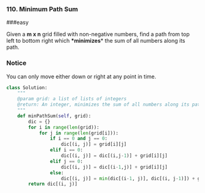 ### 110. Minimum Path Sum

###easy

Given a **m x n** grid filled with non-negative numbers, find a path from top left to bottom right which **\*minimizes*** the sum of all numbers along its path.

### Notice

You can only move either down or right at any point in time.

```python
class Solution:
    """
    @param grid: a list of lists of integers
    @return: An integer, minimizes the sum of all numbers along its path
    """
    def minPathSum(self, grid):
        dic = {}
        for i in range(len(grid)):
            for j in range(len(grid[i])):
                if i == 0 and j == 0:
                    dic[(i, j)] = grid[i][j]
                elif i == 0:
                    dic[(i, j)] = dic[(i,j-1)] + grid[i][j]
                elif j == 0:
                    dic[(i, j)] = dic[(i-1,j)] + grid[i][j]
                else:
                    dic[(i, j)] = min(dic[(i-1, j)], dic[(i, j-1)]) + grid[i][j]
        return dic[(i, j)]
                    
        
```

